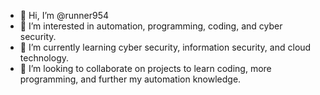 - 👋 Hi, I’m @runner954
- 👀 I’m interested in automation, programming, coding, and cyber security. 
- 🌱 I’m currently learning cyber security, information security, and cloud technology.
- 💞️ I’m looking to collaborate on projects to learn coding, more programming, and further my automation knowledge.


<!---
runner954/runner954 is a ✨ special ✨ repository because its `README.md` (this file) appears on your GitHub profile.
You can click the Preview link to take a look at your changes.
--->
